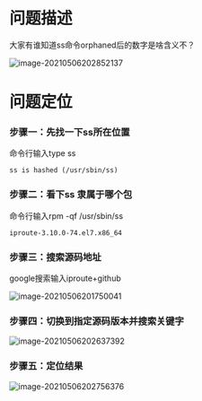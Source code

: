 # 问题描述

大家有谁知道ss命令orphaned后的数字是啥含义不？

![image-20210506202852137](https://cdn.jsdelivr.net/gh/caijinlin/imgcdn/image-20210506202852137.png)

# 问题定位

### 步骤一：先找一下ss所在位置

命令行输入type ss

```
ss is hashed (/usr/sbin/ss)
```

### 步骤二：看下ss 隶属于哪个包

命令行输入rpm -qf /usr/sbin/ss

```
iproute-3.10.0-74.el7.x86_64
```

### 步骤三：搜索源码地址

google搜索输入iproute+github

![image-20210506201750041](https://cdn.jsdelivr.net/gh/caijinlin/imgcdn/image-20210506201750041.png)



### 步骤四：切换到指定源码版本并搜索关键字

![image-20210506202637392](https://cdn.jsdelivr.net/gh/caijinlin/imgcdn/image-20210506202637392.png)



### 步骤五：定位结果

![image-20210506202756376](https://cdn.jsdelivr.net/gh/caijinlin/imgcdn/image-20210506202756376.png)